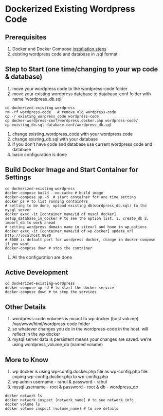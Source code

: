 # Dockerized Existing Wordpress Code

## Prerequisites
1. Docker and Docker Compose [installation steps](!https://docs.docker.com/compose/install/)
1. existing wordpress code and database in .sql format

## Step to Start (one time/changing to your wp code & database)
1. move your wordpress code to the wordpress-code folder
1. move your existing wordpress database to database-conf folder with name 'wordpress_db.sql'

```shell
cd dockerized-existing-wordpress
rm -rf wordpress-code   # remove old wordpress-code
cp -r existing_worpress_code wordpress-code 
cp docker-wordpress-conf/wordpress.docker.php wordpress-code/
cp existing_db.sql database-conf/wordpress_db.sql
```
1. change existing_wordpress_code with your wordpress code
1. change existing_db.sql with your database
1. if you don't have code and database use current wordpress code and database
1. basic configuration is done

## Build Docker Image and Start Container for Settings

```shell
cd dockerized-existing-wordpress
docker-compose build --no-cache # build image
docker-compose up -d  # start container for one time setting
docker ps # to list running containers
# setting to be done, upload existing db(wordpress_db.sql) to the mysql server
docker exec -it [container_name/id of mysql docker] setup_database_in_docker # to see the option list, 1. create_db 2. import_db to work ahead
# setting wordpress domain name in siteurl and home in wp_options
docker exec -it [container_name/id of wp docker] update_url http://localhost:8080
# 8080 is default port for wordpress docker, change in docker-compose if you want
docker-compose down # stop the container
```
1. All the configuration are done

## Active Development
```shell
cd dockerized-existing-wordpress
docker-compose up -d # to start the docker service
docker-compose down # to stop the services
```


## Other Details
1. wordpress-code volumes is mount to wp docker (host volume) /var/www/html/wordpress-code folder
1. so whatever changes you do in the wordpress-code in the host. will reflect in the wp docker
1. mysql server data is persistent means your changes are saved. we're using wordpress_volume_db (named volume) 


## More to Know
1. wp docker is using wp-config.docker.php file as wp-config.php file. coping wp-config.docker.php to wp-config.php
1. wp admin username - rahul & password - rahul
1. mysql username - root & password - root & db - wordpress_db
```shell
docker network ls 
docker network inspect [network_name] # to see network info
docker volume ls
docker volume inspect [volume_name] # to see details
```

